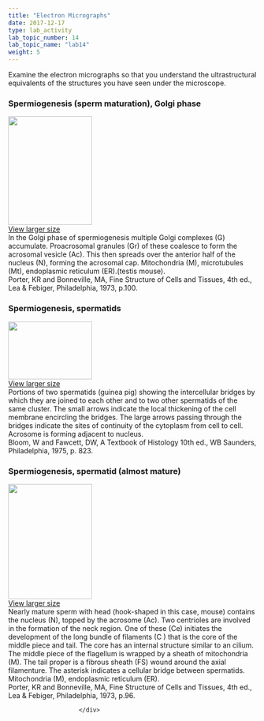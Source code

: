 ```yaml
---
title: "Electron Micrographs"
date: 2017-12-17
type: lab_activity
lab_topic_number: 14
lab_topic_name: "lab14"
weight: 5
---
```

<div class="entrybody">
						<p>Examine the electron micrographs so that you understand the ultrastructural equivalents of the structures you have seen under the microscope.</p>

<h3>Spermiogenesis (sperm maturation), Golgi phase</h3>

<div class="slidepopup"><div class="thumbnail"> <a href="http://histologylab.ccnmtl.columbia.edu/assets_c/2009/07/66-1369.html" target="_blank" > <img src="http://ccnmtl.columbia.edu/projects/histologylab/assets/images/66-thumb-170x220-1369.jpg" width="170" height="220" alt="" class="mt-image-left"> </a><br> <a href="http://histologylab.ccnmtl.columbia.edu/assets_c/2009/07/66-1369.html" target="_blank" >View larger size</a> </div><div class="slidetxt">In the Golgi phase of spermiogenesis multiple Golgi complexes (G) accumulate. Proacrosomal granules (Gr) of these coalesce to form the acrosomal vesicle (Ac). This then spreads over the anterior half of the nucleus (N), forming the acrosomal cap. Mitochondria (M), microtubules (Mt), endoplasmic reticulum (ER).(testis mouse).<br>
Porter, KR and Bonneville, <span class="caps">MA,</span> Fine Structure of Cells and Tissues, 4th ed., Lea &amp; Febiger, Philadelphia, 1973, p.100.</div></div>

<h3>Spermiogenesis, spermatids</h3>

<div class="slidepopup"><div class="thumbnail"> <a href="http://histologylab.ccnmtl.columbia.edu/assets_c/2009/07/67-1372.html" target="_blank" > <img src="http://ccnmtl.columbia.edu/projects/histologylab/assets/images/67-thumb-170x118-1372.jpg" width="170" height="117" alt="" class="mt-image-left"> </a><br> <a href="http://histologylab.ccnmtl.columbia.edu/assets_c/2009/07/67-1372.html" target="_blank" >View larger size</a> </div><div class="slidetxt">Portions of two spermatids (guinea pig) showing the intercellular bridges by which they are joined to each other and to two other spermatids of the same cluster. The small arrows indicate the local thickening of the cell membrane encircling the bridges. The large arrows passing through the bridges indicate the sites of continuity of the cytoplasm from cell to cell. Acrosome is forming adjacent to nucleus.<br>
Bloom, W and Fawcett, <span class="caps">DW,</span> A Textbook of Histology 10th ed., WB Saunders, Philadelphia, 1975, p. 823.</div></div>

<h3>Spermiogenesis, spermatid (almost mature)</h3>

<div class="slidepopup"><div class="thumbnail"> <a href="http://histologylab.ccnmtl.columbia.edu/assets_c/2009/07/68-1375.html" target="_blank" > <img src="http://ccnmtl.columbia.edu/projects/histologylab/assets/images/68-thumb-170x234-1375.jpg" width="170" height="233" alt="" class="mt-image-left"> </a><br> <a href="http://histologylab.ccnmtl.columbia.edu/assets_c/2009/07/68-1375.html" target="_blank" >View larger size</a> </div><div class="slidetxt">Nearly mature sperm with head (hook-shaped in this case, mouse) contains the nucleus (N), topped by the acrosome (Ac). Two centrioles are involved in the formation of the neck region. One of these (Ce) initiates the development of the long bundle of filaments (C ) that is the core of the middle piece and tail. The core has an internal structure similar to an cilium. The middle piece of the flagellum is wrapped by a sheath of mitochondria (M). The tail proper is a fibrous sheath (FS) wound around the axial filamenture. The asterisk indicates a cellular bridge between spermatids. Mitochondria (M), endoplasmic reticulum (ER).<br>
Porter, KR and Bonneville, <span class="caps">MA,</span> Fine Structure of Cells and Tissues, 4th ed., Lea &amp; Febiger, Philadelphia, 1973, p.96.</div></div>
						
						
						</div>
